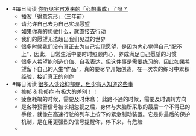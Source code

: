 - #每日阅读 [你听见宇宙发来的「心想事成」了吗？](https://juicing.today/juice/20220208)
	- [播客「得意忘形」](https://www.xiaoyuzhoufm.com/episode/5e74543a418a84a046c4e52e?s=eyJ1IjogIjVmMDdjNWM3ZTkzNDE4MTgwZjFlNjEzYyJ9)（三年前）
	- 请允许自己去为自己实现愿望
	- 如果你真的想做什么，就直接去行动
	- 我们的愿望无法超出我们见过的世界
	- 很多时候我们没有真正去为自己实现愿望，是因为内心觉得自己“配不上”，因此，日常生活中要时时照顾内心，养成满足自己愿望的习惯
	- 很多人希望能创造价值、自我表达，但这件事是需要练习的，因此如果希望留下自己的人生“作品”，真的要尽早开始创造，在一次次的练习中累积经验，接近真正的创作
- #每日阅读 [很多人谈论抑郁症，但少有人知道这些事](https://mp.weixin.qq.com/s/1ddVqI_laLqR9E7MuJOafA)
	- 抑郁 & 抑郁症 有极大的差别！！
	- 疲惫耗竭的时候，需要及时休息；
	  此路不通的时候，需要及时调转方向
	- 是各种预警信号被长期忽视之后，身体与大脑所采取的最后一个不得已的手段，就像在高速行驶的列车上按下的紧急制动装置。它是你最后的保护机制，是在用更强烈的信号提醒你，停下来，有危险
	-
